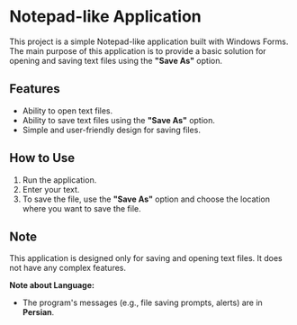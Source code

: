 # Notepad-like Application

This project is a simple Notepad-like application built with Windows Forms. The main purpose of this application is to provide a basic solution for opening and saving text files using the **"Save As"** option.

## Features
- Ability to open text files.
- Ability to save text files using the **"Save As"** option.
- Simple and user-friendly design for saving files.

## How to Use
1. Run the application.
2. Enter your text.
3. To save the file, use the **"Save As"** option and choose the location where you want to save the file.

## Note
This application is designed only for saving and opening text files. It does not have any complex features.

**Note about Language:**
- The program's messages (e.g., file saving prompts, alerts) are in **Persian**.
